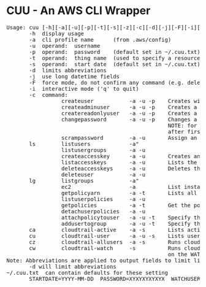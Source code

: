# CUU - An AWS CLI Wrapper
<pre>
Usage: cuu [-h][-a][-u][-p][-t][-s][-z][-c][-d][-j][-F][-i][-c]
       -h  display usage
       -a  cli profile name      (from .aws/config)
       -u  operand:  username
       -p  operand:  password    (default set in ~/.cuu.txt)
       -t  operand:  thing name  (used to specify a resource or object name)
       -s  operand:  start date  (default set in ~/.cuu.txt)
       -d  limits abbreviations
       -j  use long datetime fields
       -F  force mode, do not confirm any command (e.g. deletes)
       -i  interactive mode ('q' to quit)
       -c  command:
                 createuser           -a -u -p    Creates with no privledges
                 createadminuser      -a -u -p    Creates a user with Administor Access
                 createreadonlyuser   -a -u -p    Creates a user with Read Only
                 changepassword       -a -u -p    Changes a users pwd, Will use PASSWORD in ~/.cuu.txt
                                                  NOTE: for commands above, User will change password
                                                  after first login.  Password may be set in ~/.cuu.txt
                 scrampassword        -a -u       Assign an unknown (scrammed) password
       ls        listusers            -a" 
                 listusergroups       -a -u
                 createaccesskey      -a -u       Creates an accesskey for the user (-u)
                 listaccesskeys       -a -u       Lists the users (-u) access keys)
                 deleteaccesskeys     -a -u       Deletes the users (-u) access keys)
                 deleteuser           -a -u
       lg        listgroups           -a" 
                 ec2                  -a          List instances and securitygroups
                 getpolicyarn         -a -t       Lists all defined policies filter with a regex in -t
                 listuserpolicies     -a -u
                 getpolicies          -a -t       Get the policy docs assocaiated with the regex in -t
                 detachuserpolicies   -a -u
                 attachpolicytouser   -a -u -t    Specify the policy arn with -t
                 addusertogroup       -a -u -t    Specify the group name with -t
       ca        cloudtrail-active    -a -s       Lists active users since start date (-s)
       cu        cloudtrail-user      -a -u -s    Lists user (-u) activity since start date (-s)
       cz        cloudtrail-allusers  -a -s       Runs cloudtrail-users for all users
       cw        cloudtrail-watch     -s          Runs cloudtrail-users for each acct in ACCOUNTLIST
                                                  on the WATCHUSER in ~/.cuu.txt
Note: Abbreviations are applied to output fields to limit line length
       -d will limit abbreviations
~/.cuu.txt  can contain defaults for these setting
       STARTDATE=YYYY-MM-DD  PASSWORD=XYXYXYXYXYX  WATCHUSER=username  ACCOUNTLIST=A1 A2 A3
</pre>
